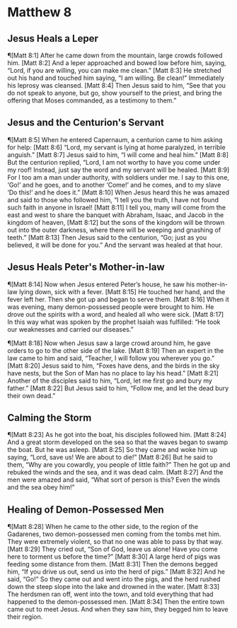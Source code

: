 # Matthew 8

## Jesus Heals a Leper
¶[Matt 8:1] After he came down from the mountain, large crowds followed him.
[Matt 8:2] And a leper approached and bowed low before him, saying, “Lord, if you are willing, you can make me clean.”
[Matt 8:3] He stretched out his hand and touched him saying, “I am willing. Be clean!” Immediately his leprosy was cleansed.
[Matt 8:4] Then Jesus said to him, “See that you do not speak to anyone, but go, show yourself to the priest, and bring the offering that Moses commanded, as a testimony to them.”

## Jesus and the Centurion's Servant
¶[Matt 8:5] When he entered Capernaum, a centurion came to him asking for help:
[Matt 8:6] “Lord, my servant is lying at home paralyzed, in terrible anguish.”
[Matt 8:7] Jesus said to him, “I will come and heal him.”
[Matt 8:8] But the centurion replied, “Lord, I am not worthy to have you come under my roof! Instead, just say the word and my servant will be healed.
[Matt 8:9] For I too am a man under authority, with soldiers under me. I say to this one, ‘Go!’ and he goes, and to another ‘Come!’ and he comes, and to my slave ‘Do this!’ and he does it.”
[Matt 8:10] When Jesus heard this he was amazed and said to those who followed him, “I tell you the truth, I have not found such faith in anyone in Israel!
[Matt 8:11] I tell you, many will come from the east and west to share the banquet with Abraham, Isaac, and Jacob in the kingdom of heaven,
[Matt 8:12] but the sons of the kingdom will be thrown out into the outer darkness, where there will be weeping and gnashing of teeth.”
[Matt 8:13] Then Jesus said to the centurion, “Go; just as you believed, it will be done for you.” And the servant was healed at that hour.

## Jesus Heals Peter's Mother-in-law
¶[Matt 8:14] Now when Jesus entered Peter’s house, he saw his mother-in-law lying down, sick with a fever.
[Matt 8:15] He touched her hand, and the fever left her. Then she got up and began to serve them.
[Matt 8:16] When it was evening, many demon-possessed people were brought to him. He drove out the spirits with a word, and healed all who were sick.
[Matt 8:17] In this way what was spoken by the prophet Isaiah was fulfilled: “He took our weaknesses and carried our diseases.”

¶[Matt 8:18] Now when Jesus saw a large crowd around him, he gave orders to go to the other side of the lake.
[Matt 8:19] Then an expert in the law came to him and said, “Teacher, I will follow you wherever you go.”
[Matt 8:20] Jesus said to him, “Foxes have dens, and the birds in the sky have nests, but the Son of Man has no place to lay his head.”
[Matt 8:21] Another of the disciples said to him, “Lord, let me first go and bury my father.”
[Matt 8:22] But Jesus said to him, “Follow me, and let the dead bury their own dead.”

## Calming the Storm
¶[Matt 8:23] As he got into the boat, his disciples followed him.
[Matt 8:24] And a great storm developed on the sea so that the waves began to swamp the boat. But he was asleep.
[Matt 8:25] So they came and woke him up saying, “Lord, save us! We are about to die!”
[Matt 8:26] But he said to them, “Why are you cowardly, you people of little faith?” Then he got up and rebuked the winds and the sea, and it was dead calm.
[Matt 8:27] And the men were amazed and said, “What sort of person is this? Even the winds and the sea obey him!”

## Healing of Demon-Possessed Men
¶[Matt 8:28] When he came to the other side, to the region of the Gadarenes, two demon-possessed men coming from the tombs met him. They were extremely violent, so that no one was able to pass by that way.
[Matt 8:29] They cried out, “Son of God, leave us alone! Have you come here to torment us before the time?”
[Matt 8:30] A large herd of pigs was feeding some distance from them.
[Matt 8:31] Then the demons begged him, “If you drive us out, send us into the herd of pigs.”
[Matt 8:32] And he said, “Go!” So they came out and went into the pigs, and the herd rushed down the steep slope into the lake and drowned in the water.
[Matt 8:33] The herdsmen ran off, went into the town, and told everything that had happened to the demon-possessed men.
[Matt 8:34] Then the entire town came out to meet Jesus. And when they saw him, they begged him to leave their region.
